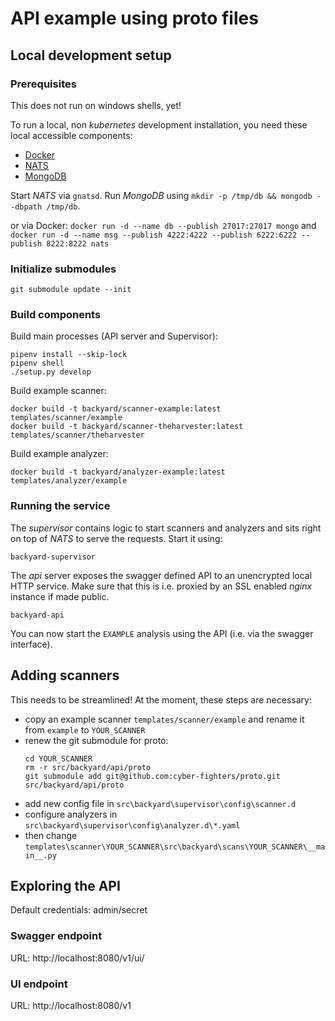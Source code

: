 # API example using proto files


## Local development setup

### Prerequisites

This does not run on windows shells, yet!

To run a local, non *kubernetes* development installation, you need these local accessible components:

 * [Docker](https://www.docker.com/get-started)
 * [NATS](https://github.com/nats-io/gnatsd/releases)
 * [MongoDB](https://www.mongodb.com/download-center/community)

Start *NATS* via `gnatsd`. Run *MongoDB* using `mkdir -p /tmp/db && mongodb --dbpath /tmp/db`.

or via Docker:
`docker run -d --name db --publish 27017:27017 mongo`
and
`docker run -d --name msg --publish 4222:4222 --publish 6222:6222 --publish 8222:8222 nats`

### Initialize submodules
```
git submodule update --init
```

### Build components

Build main processes (API server and Supervisor):

```
pipenv install --skip-lock
pipenv shell
./setup.py develop
```

Build example scanner:

```
docker build -t backyard/scanner-example:latest templates/scanner/example
docker build -t backyard/scanner-theharvester:latest templates/scanner/theharvester
```

Build example analyzer:

```
docker build -t backyard/analyzer-example:latest templates/analyzer/example
```

### Running the service

The *supervisor* contains logic to start scanners and analyzers and sits right on top of
*NATS* to serve the requests. Start it using:

```
backyard-supervisor
```

The *api* server exposes the swagger defined API to an unencrypted local HTTP service. Make
sure that this is i.e. proxied by an SSL enabled *nginx* instance if made public.

```
backyard-api
```

You can now start the `EXAMPLE` analysis using the API (i.e. via the swagger interface).


## Adding scanners
This needs to be streamlined! At the moment, these steps are necessary:
* copy an example scanner `templates/scanner/example` and rename it from `example` to `YOUR_SCANNER`
* renew the git submodule for proto:
  ```
  cd YOUR_SCANNER
  rm -r src/backyard/api/proto
  git submodule add git@github.com:cyber-fighters/proto.git src/backyard/api/proto
  ```
* add new config file in `src\backyard\supervisor\config\scanner.d`
* configure analyzers in `src\backyard\supervisor\config\analyzer.d\*.yaml`
* then change `templates\scanner\YOUR_SCANNER\src\backyard\scans\YOUR_SCANNER\__main__.py`

## Exploring the API
Default credentials: admin/secret

### Swagger endpoint
URL: http://localhost:8080/v1/ui/

### UI endpoint
URL: http://localhost:8080/v1
